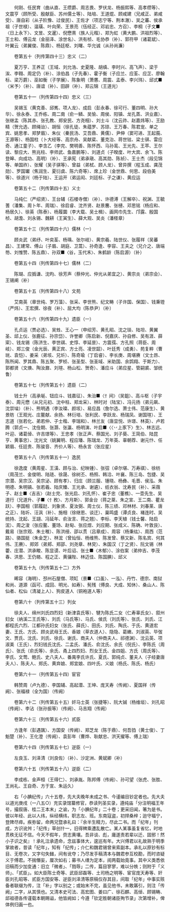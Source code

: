 <!-- { "loadSidebar": true } -->
　　何刚、任民育（曲从直、王缵爵、周志畏、罗伏龙、杨振熙等、高孝缵等）、文震亨（顾所受、殷献臣、苏州儒士等）、陆培、王道焜、顾咸建（兄咸正、弟咸受）、唐自彩（从子阶豫、过俊民）、王佐才（项志宁等、荆本澈）、吴之蕃、侯承祖（子世禄）、温璜、叶向荣、王景亮（伍经正、邓岩忠、方召）、李桐（子文■〈日上永下〉、文昱、文暹）、倪懋熹（族人元楷）、郑为虹（黄大鹏、洪祖烈等）、王士和、傅云龙（金丽泽、涂世名）、洪有桢、毛协恭（补）、郭符甲（诸葛斌）、叶翼云（弟翼俊、陈鼎）、杨廷枢、刘曙、华允诚（从孙尚濂）

　　卷第五十（列传第四十三）忠义（二）

　　夏万亨、王养正（王域、刘允浩、史夏隆、胡缜、李时兴、高飞声）、梁于涘、李翱、周定仍（补）、涂伯昌（子先春）、霍子衡（子应兰、应荃、应芷、廖翰标、梁万爵）、巫如衡（子学展）、陈象明（萧懬、周震、孟泰、李兴玮）、邱式■〈米予〉（补）、唐谊（补）、田辟（补）、郑云锦（王道光）

　　卷第五十一（列传第四十四）忠义（三）

　　吴锡玉（黄克善、邱嶲、项人龙）、成启（彭永春、徐可行、董四明、孙大华）、徐永泰、王乔栋、周二南（俞一鳞、吴愉、周侯、阳镇、龙孔蒸、洪业嘉）、张继孟（陈其赤、张孔教、郑安民、方尧相）、刘士斗（沈云祚、赵嘉炜等）、王励精（贺允选、顾绳诒）、胡恒（徐孔徒、朱蕴罗、苏琼、王万春、陈君宠、单之宾、姚思孝、郑梦眉）、朱仪（秦民汤、艾吾鼎、黄儒）、尹伸（窦可进、王起莪、王源等）、杨国柱（卜大经等、高宗舟、吴献棐、董克治、蒋世铉、梁士骐、雷应奇、通江童子）、李含乙（李完、樊明善、陈怀西、马孙鸾、王光先、王苹、王尔读、黎应大、熊兆柱、李师武、鱼嘉鹏等）、刘道贞（子暌度、叶大宾、余飞、陈登皞、向成功、高明）（补）、王承宪（弟承瑱、高其勋、陈祯）、王士杰（段见锦等、单国祚）、张耀（吴子骐等）、曾益（弟栻、顾人龙）、曾异撰（程玉成、龚茂勋）、罗国瓛（焦润生、夏衍虞、陈六奇等）、席上珍（金世鼎、何思、段伯美等）、徐道兴（杨于陆）、王运开（弟运闳、刘廷标、子之谦）、黄应运

　　卷第五十二（列传第四十五）义士

　　马纯仁（严绍贤）、王台辅（石楼寺僧）（补）、许德溥（王解卒）、祝渊、王毓蓍（潘集、周卜年、周瑞）、徐启睿、沈齐贤、赵景麐、张槤、邓思铭（杨应和、杨居久）、徐英（陈泰）、杨履圜（李大载、吴士楫）、画网巾先生、邝露、殷国桢、胡澹、刘永锡、魏耕（王寅生）、薛大观、吴炎（潘柽章）

　　卷第五十三（列传第四十六）儒林（一）

　　顾炎武（弟纾、叶奕荃、杨瑀、张尔岐）、黄宗羲、陆世仪、张履祥（吴蕃昌）、王建常、傅山（子眉、胡庭、卫蒿）、孙奇逢、李容、王夫之（兄介之、唐端笏、刘惟赞、陈五鼎）、孙双■〈谷，玉代禾〉、朱鹤龄（陈启源）（补）

　　卷第五十四（列传第四十七）儒林（二）

　　陈瑚、应撝谦、沈昀、徐芳声（蔡仲光、仲光从弟宜之）、黄宗炎（弟宗会）、王锡阐（补）

　　卷第五十五（列传第四十八）文苑

　　艾南英（章世纯、罗万藻）、张采、李世熊、纪文畴（子许国、保国）、钱秉镫（严炜）、王宏撰、徐夜（补）、屈大均（陈恭尹）（补）

　　卷第五十六（列传第四十九）遗臣（一）

　　孔贞运（贾必选）、吴甡、王心一（申绍芳、黄孔昭、沈之琰、陆坦、黄翼圣、邱上仪、张鹿征、孙宗岱）、许誉卿（陈启新、倪嘉庆、孙自修、吴有涯、薛寀）、钱龙锡（陈济生、李世祺、史惇、李延昰）、方震孺、方孔照（蒋臣、周岐）、郑三俊（金光辰、黄正宾、方士亮、凌世韶）、叶廷秀（成勇）、苑复粹（曹珖、袁恺）、姜采（弟垓、兄圻）、陈奇瑜（丁启睿）、李长庚、周堪赓（文士昂、陈所闻、罗其鼎、陈五聚、罗桢、张圣型、张圣域、米助国、余鹍翔、于斯力）、郭都贤（文燠、陶汝鼐、刘瑄、杨山松、贺奇）、潘应斗（弟应星、管嗣裘、邹统鲁）

　　卷第五十七（列传第五十）遗臣（二）

　　钱士升（高承埏、钮应斗、钱嘉征）、朱治■〈忄间〉（吴鉏）、高斗枢（子宇泰）、周元懋（从兄元初、沈中柱、郑龙采）、林时对（陆宝）、冯元扬（弟元飙、沈崇埨）（补）、熊明遇（李汝璨、颜垓）、易应昌（詹尔选、萧士伟、范康生）、黄景昉（王观光、庄鳌献、余扬、林衍培、张利民、李跃龙、杨瑞凤、谢国瑄）、王志道（张若化、弟若仲、子士楷、李瑞和）、林兰友（唐显悦、许璟、林英）、卢若腾（郭贞一、沈佺期、张灏、张瀛、杨明演、叶启■〈〈丷上豕下〉生〉、林志远、叶迎、诸葛倬、许吉璟等）、王忠孝（张正声、蔡国光、刘子葵、王简伯、陆昆亨、黄事忠）、沈光文（姚翼明、程应璠、陈瑞龙、万年英、辜朝荐、谢元忭、任颖眉、任廷贵、陈骏音、齐价人等）、杨永言（张应星）

　　卷第五十八（列传第五十一）逸民

　　徐逸度（黄周星、王潢、顾与治、纪映锺）、张弨（卓尔堪、万寿祺）、徐枋（周茂兰、金俊明、陆琏、徐晟、徐树丕、杨照、韩洽、叶襄、陈三岛、包捷、吴宗潜、吴宗汉、吴宗泌、顾有孝）、归庄（顾兰服、锺晓、杨彝、毛晋、侯泓、朱明德、朱明镐、张若羲、陆庆臻、王光承、谢遴）、纸衣翁、沈寿民（补）、采薇子、赵士■〈吉吉〉（赵士完、张光启、刘孔怀）、崔子忠（董樵）、一壶先生、吴道行（兄道升、子■〈忄敄〉、方月斯）、郭金台（蒋之棻、朱之宣、王二南、瞿龙跃）、李国相（郭履跹、刘象贤、夏汝弼、周士仪、陈三绩、邓林材、刘春莱、唐之正）、陆圻、汪沨（补）、施相（徐继恩、谈迁）、巢鸣盛（谭贞良、褚连时、吴统持、沈起、王翃、冯延年、俞汝言、蒋之翘）、李标、李天植（钱士馨、陆启浤）、周之浚（张应鳌、董玚、赵甸、张应煜、刘应期、张成义、陈确、叶敦艮）、戴易（张宗观、朱士稚）、陈洪绶、邵以贯（吕章成）、周容（杨秉纮）、周西（范路）、骆国挺（朱金芝）、林浤（曾灿恒、杨维熊、陈发曾、蔡又新、陈名宾、何其伟、王赓）、郑郊（弟郏、郑邵、刘尧章、林炅）、朱国汉（丁之贤）、阮文锡（林藿、庄潜、洪承畯、陈显谟、叶后诏、张士■〈木郁〉）、涂伯案（弟仲吉、李茂春、洪思、王仍辂、程之正、黄骧陛、林迈佳、陈国腆）、邱义

　　卷第五十九（列传第五十二）方外

　　晞容（海明）、邳州石屋僧、项缸（景■〈口虽〉、一泓）、丹竹、德宗、南狱和尚、道源（函可、成回、明光、如寿）、髡残（傅良、大成、知休）、桑山人、陈仙者、松仙（清凝上人）、狗皮道人（铜袍道人等）

　　卷第六十（列传第五十三）列女

　　徐夫人、绵州刘氏四烈妇（新津袁氏等）、犍为陈氏二女（仁寿辜氏女）、叙州妇女（纳溪二王氏等）、刘氏（马氏等）、马氏、侯氏（刘氏等）、张氏、刘氏、江都程氏六烈、江都孙氏妇女（张氏、薛氏）、田氏、刘氏、陶氏、于氏、黄道宏妻、王氏、方氏、顾炎武母王氏、香娘（草衣道人）、隐隐、葛嫩、刘淑英、毕弢文、贾氏、沈氏、刘氏、徐氏、谢氏、商夫人（仲商夫人、祁德渊）、沈云英、项淑美（王氏）、烈妇钱氏沈氏、二孟氏、潘氏、俞沈氏、余氏（倪氏）、李陈氏（周氏）、张氏（俞氏等）、余氏、甬上四烈妇、烈女王氏、金四姐、方氏（周氏等）、李氏、文莺、鲍氏、史八夫人、番禺李氏许氏、夏氏、郭纯贞、董夫人（子经妻唐夫人）、陈夫人、郑氏、黄弃娘、郑宜娘、四叶氏、义娘（杨氏、陈氏、杨氏）

　　卷第六十一（列传第五十四）宦官

　　韩赞周（卢九德）、李国辅、高起潜、王坤、庞天寿（传阙）、夏国祥（传阙）、张福禄（全为国）（传阙）

　　卷第六十二（列传第五十五）奸马士英（张捷等）、阮大铖（杨维垣）、刘孔昭（传阙）、李沾（张孙振等）（传阙）、马吉翔（传阙）

　　卷第六十三（列传第五十六）贰臣

　　方逢年（彭遇颽）、方国安（传阙）、郑芝龙（陈于鼎）、何吾驺（黄士俊）、丁魁楚（补）、王化澄（传阙）、袁彭年（曹烨、耿献忠、洪天擢等、傅上瑞）

　　卷第六十四（列传第五十七）逆臣（一）

　　左良玉、刘泽清（刘良佐）（补）、沙定洲、黄斌卿（补）

　　卷第六十五（列传第五十八）逆臣（二）

　　李成栋、金声桓（王得仁）、刘承胤、陈邦傅（传阙）、孙可望（张虎、张胜、王尚礼、王自奇、方于宣、朱运久）

　　右「小腆纪传」六十五卷，先大夫晚年未成之书、今谨编目钞定者也。先大夫以道光庚戌（一八五○）充实录馆纂修官，恭读列圣实录，遵纯庙「分注明福王年号，撮叙唐、桂二王本末」之谕，为「小腆纪年」二十卷；更采旧闻，箸为是书。彼以年经、此以人纬，纵经横纬，职志左、班。东南寇盗，初捍桑梓；迨守福宁，登陴尽瘁。疾弥留，命两兄暨承礼曰：『余半生精力，尽此二书。而「纪年」刊成，方识讹舛；「纪传」草创什一，旧得稗乘遭乱散亡。某人某事虽复省忆，时地贯秩无征不信。今天不假年，赍志黄壤。吾非谈、彪，庸遂责若辈以迁、固邪！然小子识之矣』！承礼泣承遗命，念兹事体大，逡巡有年。大兴傅君以礼故熟于明季掌故者，昔读「纪年」，知有「纪传」；介仁和魏君锡曾来索副本。承礼以原钞有标目、无卷次，又字句失雠，间有讹夺；乃尽发手稿清本与魏君参互校勘，而时咨疑义于傅君。不揣僭妄，厘次如右；募书人缮为定本，阅两载始竟事。其中义类悉依旧稿而少加变通：旧立「微者」、「戮辱」二传，篇目寥寥，难以分帙；则附于「义师」、「贰臣」。如大臣陈士奇等、武臣邱磊等、土司杨之明等、宦官庞天寿等、奸臣刘孔昭等、贰臣方国安等、逆臣刘泽清等原稿仅存其目，间取「纪年」中事实赅备者联缀为传，注「补」字以别之；或始末不完，虽见他书，未敢羼引，则注「传阙」二字，从其慎也。又清本史可法、高宏图、姜曰广、徐石麒、高倬、顾锡畴、邱祖德各传谨载本朝赐谥，他皆阙如；今遵「钦定胜朝诸臣殉节录」次第增补，俾体例归画一也。

